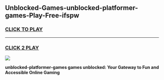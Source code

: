 
## Unblocked-Games-unblocked-platformer-games-Play-Free-ifspw
<h3>
<a href="https://premium76.site?title=unblocked-platformer-games&ref=20A">CLICK TO PLAY</a></h3>
<hr>

<h3>
<a href="https://premium76.site?title=unblocked-platformer-games&ref=20A">CLICK 2 PLAY</a>
  
</h3>

<a href="https://premium76.site?title=unblocked-platformer-games&ref=20A"><img src="https://clearcache.store/games.png"></a>


**unblocked-platformer-games games unblocked: Your Gateway to Fun and Accessible Online Gaming**
